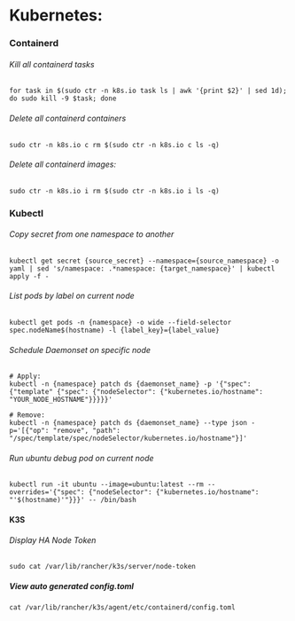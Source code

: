# Kubernetes:

### Containerd

###### Kill all containerd tasks
```shell
for task in $(sudo ctr -n k8s.io task ls | awk '{print $2}' | sed 1d); do sudo kill -9 $task; done
```

###### Delete all containerd containers
```shell
sudo ctr -n k8s.io c rm $(sudo ctr -n k8s.io c ls -q)
```

###### Delete all containerd images: 
```shell
sudo ctr -n k8s.io i rm $(sudo ctr -n k8s.io i ls -q)
```


### Kubectl

###### Copy secret from one namespace to another
```shell
kubectl get secret {source_secret} --namespace={source_namespace} -o yaml | sed 's/namespace: .*namespace: {target_namespace}' | kubectl apply -f -
````
###### List pods by label on current node
```shell
kubectl get pods -n {namespace} -o wide --field-selector spec.nodeName$(hostname) -l {label_key}={label_value}
```

###### Schedule Daemonset on specific node
```shell
# Apply:
kubectl -n {namespace} patch ds {daemonset_name} -p '{"spec": {"template" {"spec": {"nodeSelector": {"kubernetes.io/hostname": "YOUR_NODE_HOSTNAME"}}}}}'

# Remove:
kubectl -n {namespace} patch ds {daemonset_name} --type json -p='[{"op": "remove", "path": "/spec/template/spec/nodeSelector/kubernetes.io/hostname"}]'
```
###### Run ubuntu debug pod on current node
```shell
kubectl run -it ubuntu --image=ubuntu:latest --rm --overrides='{"spec": {"nodeSelector": {"kubernetes.io/hostname": "'$(hostname)'"}}}' -- /bin/bash
```

#### K3S

###### Display HA Node Token
```shell
sudo cat /var/lib/rancher/k3s/server/node-token
```

##### View auto generated config.toml
```shell
cat /var/lib/rancher/k3s/agent/etc/containerd/config.toml
```

